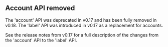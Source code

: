 Account API removed
-------------------

The 'account' API was deprecated in v0.17 and has been fully removed in v0.18.
The 'label' API was introduced in v0.17 as a replacement for accounts.

See the release notes from v0.17 for a full description of the changes from the
'account' API to the 'label' API.
